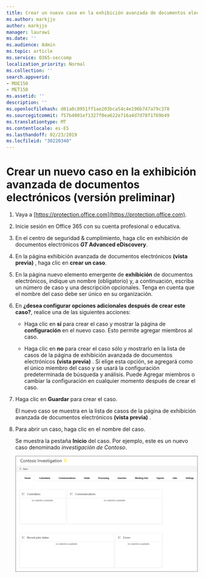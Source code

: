 ```yaml
---
title: Crear un nuevo caso en la exhibición avanzada de documentos electrónicos (versión preliminar)
ms.author: markjjo
author: markjjo
manager: laurawi
ms.date: ''
ms.audience: Admin
ms.topic: article
ms.service: O365-seccomp
localization_priority: Normal
ms.collection: ''
search.appverid:
- MOE150
- MET150
ms.assetid: ''
description: ''
ms.openlocfilehash: d01a0c8951ff1ae203bca54c4e196b747a79c378
ms.sourcegitcommit: f57b4001ef1327f0ea622e716a4d7d78f1769b49
ms.translationtype: MT
ms.contentlocale: es-ES
ms.lasthandoff: 02/23/2019
ms.locfileid: "30220340"
---
```

# <a name="create-a-new-case-in-advanced-ediscovery-preview"></a>Crear un nuevo caso en la exhibición avanzada de documentos electrónicos (versión preliminar)    

1. Vaya a [https://protection.office.com](https://protection.office.com).
    
2. Inicie sesión en Office 365 con su cuenta profesional o educativa.
    
3. En el centro de seguridad & cumplimiento, haga clic en exhibición de documentos electrónicos **_GT_ Advanced eDiscovery**.
 
4. En la página exhibición avanzada de documentos electrónicos **(vista previa)** , haga clic en **crear un caso**.
    
5. En la página nuevo elemento emergente de **exhibición** de documentos electrónicos, indique un nombre (obligatorio) y, a continuación, escriba un número de caso y una descripción opcionales. Tenga en cuenta que el nombre del caso debe ser único en su organización.

6. En **¿desea configurar opciones adicionales después de crear este caso?**, realice una de las siguientes acciones:

    - Haga clic en **sí** para crear el caso y mostrar la página de **configuración** en el nuevo caso. Esto permite agregar miembros al caso.
    
    - Haga clic en **no** para crear el caso sólo y mostrarlo en la lista de casos de la página de exhibición avanzada de documentos electrónicos **(vista previa)** . Si elige esta opción, se agregará como el único miembro del caso y se usará la configuración predeterminada de búsqueda y análisis. Puede Agregar miembros o cambiar la configuración en cualquier momento después de crear el caso.

7. Haga clic en **Guardar** para crear el caso.

    El nuevo caso se muestra en la lista de casos de la página de exhibición avanzada de documentos electrónicos **(vista previa)** . 

8. Para abrir un caso, haga clic en el nombre del caso. 

    Se muestra la pestaña **Inicio** del caso. Por ejemplo, este es un nuevo caso denominado *investigación de Contoso*.

    ![La pestaña Inicio para un nuevo caso en eDiscovery avanzado](../media/newAeDcase.png)
